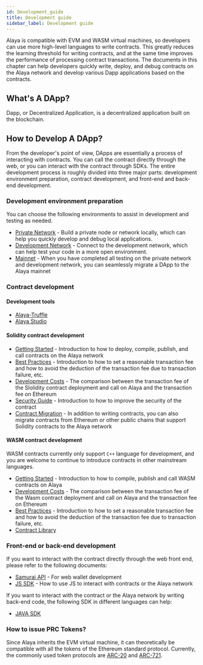 ```yaml
---
id: Development_guide
title: Development guide
sidebar_label: Development guide
---
```



Alaya is compatible with EVM and WASM virtual machines, so developers can use more high-level languages to write contracts. This greatly reduces the learning threshold for writing contracts, and at the same time improves the performance of processing contract transactions. The documents in this chapter can help developers quickly write, deploy, and debug contracts on the Alaya network and develop various Dapp applications based on the contracts.

## What's A DApp?

Dapp, or Decentralized Application, is a decentralized application built on the blockchain.

## How to Develop A DApp?

From the developer's point of view, DApps are essentially a process of interacting with contracts. You can call the contract directly through the web, or you can interact with the contract through SDKs. The entire development process is roughly divided into three major parts: development environment preparation, contract development, and front-end and back-end development.

### Development environment preparation

You can choose the following environments to assist in development and testing as needed.

- [Private Network](/alaya-devdocs/zh-CN/Private_network) - Build a private node or network locally, which can help you quickly develop and debug local applications.
- [Development Network](/alaya-devdocs/zh-CN/Join_the_dev_network) - Connect to the development network, which can help test your code in a more open environment.
- [Mainnet](#) - When you have completed all testing on the private network and development network, you can seamlessly migrate a DApp to the Alaya mainnet

### Contract development

#### Development tools

- [Alaya-Truffle](/alaya-devdocs/zh-CN/Alaya-Truffle)  
- [Alaya Studio](/alaya-devdocs/zh-CN/Alaya_Studio)

#### Solidity contract development

- [Getting Started](/alaya-devdocs/zh-CN/Solidity_Getting_started) - Introduction to how to deploy, compile, publish, and call contracts on the Alaya network
- [Best Practices](/alaya-devdocs/zh-CN/Solidity_Best_practices) - Introduction to how to set a reasonable transaction fee and how to avoid the deduction of the transaction fee due to transaction failure, etc.
- [Development Costs](/alaya-devdocs/zh-CN/Solidity_Development_costs) - The comparison between the transaction fee of the Slolidity contract deployment and call on Alaya and the transaction fee on Ethereum 
- [Security Guide](/alaya-devdocs/zh-CN/Solidity_Contract_Security_Dev_Guide) - Introduction to how to improve the security of the contract
- [Contract Migration](/alaya-devdocs/zh-CN/Solidity_Contract_security) - In addition to writing contracts, you can also migrate contracts from Ethereum or other public chains that support Solidity contracts to the Alaya network

#### WASM contract development

WASM contracts currently only support `C++` language for development, and you are welcome to continue to introduce contracts in other mainstream languages. 

- [Getting Started](/alaya-devdocs/zh-CN/Wasm_Getting_started) - Introduction to how to compile, publish and call WASM contracts on Alaya
- [Development Costs](/alaya-devdocs/zh-CN/Wasm_Development_costs) - The comparison between the transaction fee of the Wasm contract deployment and call on Alaya and the transaction fee on Ethereum
- [Best Practices](/alaya-devdocs/zh-CN/Wasm_Best_practices) - Introduction to how to set a reasonable transaction fee and how to avoid the deduction of the transaction fee due to transaction failure, etc.
- [Contract Library](/alaya-devdocs/zh-CN/Wasm_API)

### Front-end or back-end development

If you want to interact with the contract directly through the web front end, please refer to the following documents:

- [Samurai API](/alaya-devdocs/zh-CN/Samurai_API) - For web wallet development
- [JS SDK](/alaya-devdocs/zh-CN/JS_SDK) - How to use JS to interact with contracts or the Alaya network

If you want to interact with the contract or the Alaya network by writing back-end code, the following SDK in different languages can help:

- [JAVA SDK](/alaya-devdocs/zh-CN/Java_SDK)


### How to issue PRC Tokens?

Since Alaya inherits the EVM virtual machine, it can theoretically be compatible with all the tokens of the Ethereum standard protocol. Currently, the commonly used token protocols are [ARC-20](/alaya-devdocs/zh-CN/ARC20) and [ARC-721]( /alaya-devdocs/zh-CN/ARC721). 
